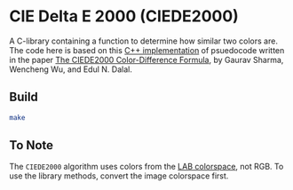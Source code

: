 # CIE Delta E 2000 (CIEDE2000)

A C-library containing a function to determine how similar two colors are.
The code here is based on this [C++ implementation](https://github.com/gfiumara/CIEDE2000)
of psuedocode written in the paper
[The CIEDE2000 Color-Difference Formula](http://www.ece.rochester.edu/~gsharma/ciede2000/),
by Gaurav Sharma, Wencheng Wu, and Edul N. Dalal.

## Build

```bash
make
```

## To Note
The `CIEDE2000` algorithm uses colors from the 
[LAB colorspace](http://en.wikipedia.org/wiki/Lab_color_space), not RGB.
To use the library methods, convert the image colorspace first.
